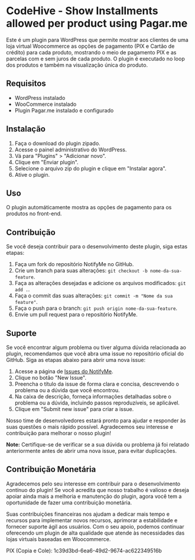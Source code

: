 # CodeHive - Show Installments allowed per product using Pagar.me

Este é um plugin para WordPress que permite mostrar aos clientes de uma loja virtual Woocommerce as opções de pagamento (PIX e Cartão de crédito) para cada produto, mostrando o meio de pagamento PIX e as parcelas com e sem juros de cada produto. O plugin é executado no loop dos produtos e também na visualização única do produto.
## Requisitos

- WordPress instalado
- WooCommerce instalado
- Plugin Pagar.me instalado e configurado

## Instalação

1. Faça o download do plugin zipado.
2. Acesse o painel administrativo do WordPress.
3. Vá para "Plugins" > "Adicionar novo".
4. Clique em "Enviar plugin".
5. Selecione o arquivo zip do plugin e clique em "Instalar agora".
6. Ative o plugin.

## Uso

O plugin automáticamente mostra as opções de pagamento para os produtos no front-end.

## Contribuição

Se você deseja contribuir para o desenvolvimento deste plugin, siga estas etapas:

1. Faça um fork do repositório NotifyMe no GitHub.
2. Crie um branch para suas alterações: `git checkout -b nome-da-sua-feature`.
3. Faça as alterações desejadas e adicione os arquivos modificados: `git add .`.
4. Faça o commit das suas alterações: `git commit -m "Nome da sua feature"`.
5. Faça o push para o branch: `git push origin nome-da-sua-feature`.
6. Envie um pull request para o repositório NotifyMe.

## Suporte

Se você encontrar algum problema ou tiver alguma dúvida relacionada ao plugin, recomendamos que você abra uma issue no repositório oficial do GitHub. Siga as etapas abaixo para abrir uma nova issue:

1. Acesse a página de [Issues do NotifyMe](https://github.com/gabrielfilippi/cdh-pagarme-installments-per-product/issues).
2. Clique no botão "New Issue".
3. Preencha o título da issue de forma clara e concisa, descrevendo o problema ou a dúvida que você encontrou.
4. Na caixa de descrição, forneça informações detalhadas sobre o problema ou a dúvida, incluindo passos reproduzíveis, se aplicável.
5. Clique em "Submit new issue" para criar a issue.

Nosso time de desenvolvedores estará pronto para ajudar e responder às suas questões o mais rápido possível. Agradecemos seu interesse e contribuição para melhorar o nosso plugin!

**Note:** Certifique-se de verificar se a sua dúvida ou problema já foi relatado anteriormente antes de abrir uma nova issue, para evitar duplicações.

## Contribuição Monetária

Agradecemos pelo seu interesse em contribuir para o desenvolvimento contínuo do plugin! Se você acredita que nosso trabalho é valioso e deseja apoiar ainda mais a melhoria e manutenção do plugin, agora você tem a oportunidade de fazer uma contribuição monetária.

Suas contribuições financeiras nos ajudam a dedicar mais tempo e recursos para implementar novos recursos, aprimorar a estabilidade e fornecer suporte ágil aos usuários. Com o seu apoio, podemos continuar oferecendo um plugin de alta qualidade que atende às necessidades das lojas virtuais baseadas em Woocommerce.

PIX (Copia e Cole): 1c39d3bd-6ea6-49d2-9674-ac622349516b
